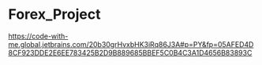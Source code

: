 # Forex_Project


https://code-with-me.global.jetbrains.com/20b30grHvxbHK3iRq86J3A#p=PY&fp=05AFED4D8CF923DDE2E6EE783425B2D9B889685BBEF5C0B4C3A1D4656B83893C
